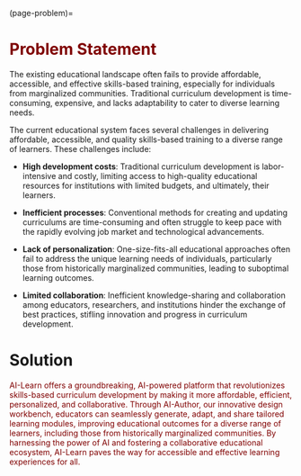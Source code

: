 (page-problem)=

# <font color="maroon">Problem Statement</font>

The existing educational landscape often fails to provide affordable, accessible, and effective skills-based training, especially for individuals from marginalized communities. Traditional curriculum development is time-consuming, expensive, and lacks adaptability to cater to diverse learning needs.

The current educational system faces several challenges in delivering affordable, accessible, and quality skills-based training to a diverse range of learners. These challenges include:

- **High development costs**: Traditional curriculum development is labor-intensive and costly, limiting access to high-quality educational resources for institutions with limited budgets, and ultimately, their learners.

- **Inefficient processes**: Conventional methods for creating and updating curriculums are time-consuming and often struggle to keep pace with the rapidly evolving job market and technological advancements.

- **Lack of personalization**: One-size-fits-all educational approaches often fail to address the unique learning needs of individuals, particularly those from historically marginalized communities, leading to suboptimal learning outcomes.

- **Limited collaboration**: Inefficient knowledge-sharing and collaboration among educators, researchers, and institutions hinder the exchange of best practices, stifling innovation and progress in curriculum development.


# Solution 

<font color="maroon">AI-Learn offers a groundbreaking, AI-powered platform that revolutionizes skills-based curriculum development by making it more affordable, efficient, personalized, and collaborative. Through AI-Author, our innovative design workbench, educators can seamlessly generate, adapt, and share tailored learning modules, improving educational outcomes for a diverse range of learners, including those from historically marginalized communities. By harnessing the power of AI and fostering a collaborative educational ecosystem, AI-Learn paves the way for accessible and effective learning experiences for all.</font>